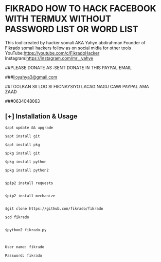 # FIKRADO HOW TO HACK FACEBOOK WITH TERMUX WITHOUT PASSWORD LIST OR WORD LIST

This tool created by 
hacker somali AKA Yahye abdirahman
Founder of Fikrado somali hackers
follow as on social midia for other tools
YouTube:https://youtube.com/c/FikradoHacker
Instagram:https://instagram.com/mr__yahye

##PLEASE DONATE AS :SENT  DONATE IN THIS PAYPAL EMAIL

###lioyahya3@gmail.com

##TOOLKAN SII LOO SI FIICNAYSIYO LACAG NAGU CAWI PAYPAL AMA ZAAD

###0634048063




## [+] Installation & Usage
```
$apt update && upgrade

$apt install git

$apt install pkg

$pkg install git

$pkg install python

$pkg install python2


$pip2 install requests


$pip2 install mechanize


$git clone https://github.com/fikrado/fikrado

$cd fikrado


$python2 fikrado.py



User name: fikrado

Password: fikrado

```
### 
